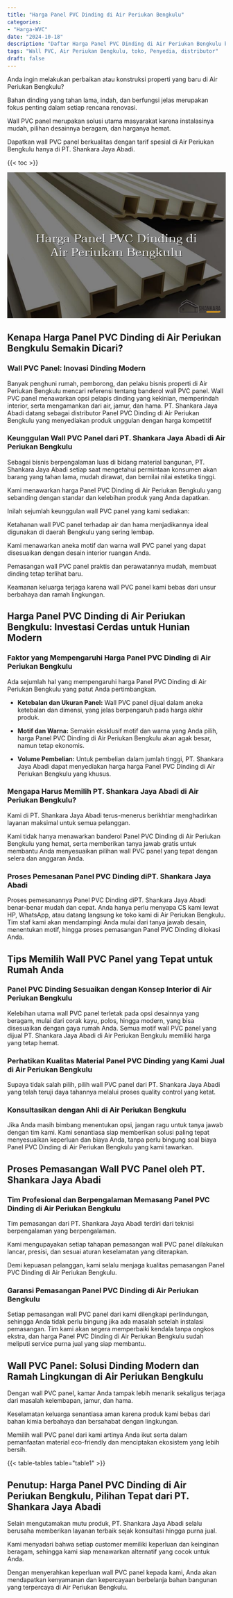 ```yaml
---
title: "Harga Panel PVC Dinding di Air Periukan Bengkulu"
categories: 
- "Harga-WVC"
date: "2024-10-18"
description: "Daftar Harga Panel PVC Dinding di Air Periukan Bengkulu bagi hunian, kantor, serta toko. Produk berkualitas, variasi motif, variasi warna elegan, beserta layanan pemasangan ditangani oleh teknisi ahli dan garansi resmi!|Layanan penjualan Panel PVC Dinding di Air Periukan Bengkulu untuk keperluan hunian, office, atau ritel, beserta produk berkualitas dan penempatan oleh teknisi profesional serta kepastian resmi.|Solusi Panel PVC Dinding di Air Periukan Bengkulu yang andal bagi hunian, kantor, serta gerai, dengan produk berkualitas dan pemasangan ditangani oleh tim ahli serta jaminan resmi.|Penyediaan Panel PVC Dinding di Air Periukan Bengkulu untuk rumah, office, serta ritel, dengan produk unggulan dan instalasi ditangani oleh tim berpengalaman, dilengkapi dengan garansi resmi.}"
tags: "Wall PVC, Air Periukan Bengkulu, toko, Penyedia, distributor"
draft: false
---
```


Anda ingin melakukan perbaikan atau konstruksi properti yang baru di Air Periukan Bengkulu?

Bahan dinding yang tahan lama, indah, dan berfungsi jelas merupakan fokus penting dalam setiap rencana renovasi.

Wall PVC panel merupakan solusi utama masyarakat karena instalasinya mudah, pilihan desainnya beragam, dan harganya hemat.

Dapatkan wall PVC panel berkualitas dengan tarif spesial di Air Periukan Bengkulu hanya di PT. Shankara Jaya Abadi.

{{< toc >}}

![Harga Panel PVC Dinding di Air Periukan Bengkulu](/images/Harga-WVC/Harga-Panel-PVC-Dinding-di-Air-Periukan-Bengkulu.png)


## Kenapa Harga Panel PVC Dinding di Air Periukan Bengkulu Semakin Dicari?

### Wall PVC Panel: Inovasi Dinding Modern

Banyak penghuni rumah, pemborong, dan pelaku bisnis properti di Air Periukan Bengkulu mencari referensi tentang banderol wall PVC panel. Wall PVC panel menawarkan opsi pelapis dinding yang kekinian, memperindah interior, serta mengamankan dari air, jamur, dan hama. PT. Shankara Jaya Abadi datang sebagai distributor Panel PVC Dinding di Air Periukan Bengkulu yang menyediakan produk unggulan dengan harga kompetitif

### Keunggulan Wall PVC Panel dari PT. Shankara Jaya Abadi di Air Periukan Bengkulu

Sebagai bisnis berpengalaman luas di bidang material bangunan, PT. Shankara Jaya Abadi setiap saat mengetahui permintaan konsumen akan barang yang tahan lama, mudah dirawat, dan bernilai nilai estetika tinggi.

Kami menawarkan harga Panel PVC Dinding di Air Periukan Bengkulu yang sebanding dengan standar dan kelebihan produk yang Anda dapatkan.

Inilah sejumlah keunggulan wall PVC panel yang kami sediakan:

Ketahanan wall PVC panel terhadap air dan hama menjadikannya ideal digunakan di daerah Bengkulu yang sering lembap.

Kami menawarkan aneka motif dan warna wall PVC panel yang dapat disesuaikan dengan desain interior ruangan Anda.

Pemasangan wall PVC panel praktis dan perawatannya mudah, membuat dinding tetap terlihat baru.

Keamanan keluarga terjaga karena wall PVC panel kami bebas dari unsur berbahaya dan ramah lingkungan.

## Harga Panel PVC Dinding di Air Periukan Bengkulu: Investasi Cerdas untuk Hunian Modern

### Faktor yang Mempengaruhi Harga Panel PVC Dinding di Air Periukan Bengkulu

Ada sejumlah hal yang mempengaruhi harga Panel PVC Dinding di Air Periukan Bengkulu yang patut Anda pertimbangkan.

- **Ketebalan dan Ukuran Panel:** Wall PVC panel dijual dalam aneka ketebalan dan dimensi, yang jelas berpengaruh pada harga akhir produk.

- **Motif dan Warna:** Semakin eksklusif motif dan warna yang Anda pilih, harga Panel PVC Dinding di Air Periukan Bengkulu akan agak besar, namun tetap ekonomis.

- **Volume Pembelian:** Untuk pembelian dalam jumlah tinggi, PT. Shankara Jaya Abadi dapat menyediakan harga harga Panel PVC Dinding di Air Periukan Bengkulu yang khusus.

### Mengapa Harus Memilih PT. Shankara Jaya Abadi di Air Periukan Bengkulu?

Kami di PT. Shankara Jaya Abadi terus-menerus berikhtiar menghadirkan layanan maksimal untuk semua pelanggan.

Kami tidak hanya menawarkan banderol Panel PVC Dinding di Air Periukan Bengkulu yang hemat, serta memberikan tanya jawab gratis untuk membantu Anda menyesuaikan pilihan wall PVC panel yang tepat dengan selera dan anggaran Anda.

### Proses Pemesanan Panel PVC Dinding diPT. Shankara Jaya Abadi

Proses pemesanannya Panel PVC Dinding diPT. Shankara Jaya Abadi benar-benar mudah dan cepat. Anda hanya perlu menyapa CS kami lewat HP, WhatsApp, atau datang langsung ke toko kami di Air Periukan Bengkulu. Tim staf kami akan mendampingi Anda mulai dari tanya jawab desain, menentukan motif, hingga proses pemasangan Panel PVC Dinding dilokasi Anda.

## Tips Memilih Wall PVC Panel yang Tepat untuk Rumah Anda

### Panel PVC Dinding Sesuaikan dengan Konsep Interior di Air Periukan Bengkulu

Kelebihan utama wall PVC panel terletak pada opsi desainnya yang beragam, mulai dari corak kayu, polos, hingga modern, yang bisa disesuaikan dengan gaya rumah Anda. Semua motif wall PVC panel yang dijual PT. Shankara Jaya Abadi di Air Periukan Bengkulu memiliki harga yang tetap hemat.

### Perhatikan Kualitas Material Panel PVC Dinding yang Kami Jual di Air Periukan Bengkulu

Supaya tidak salah pilih, pilih wall PVC panel dari PT. Shankara Jaya Abadi yang telah teruji daya tahannya melalui proses quality control yang ketat.

### Konsultasikan dengan Ahli di Air Periukan Bengkulu

Jika Anda masih bimbang menentukan opsi, jangan ragu untuk tanya jawab dengan tim kami. Kami senantiasa siap memberikan solusi paling tepat menyesuaikan keperluan dan biaya Anda, tanpa perlu bingung soal biaya Panel PVC Dinding di Air Periukan Bengkulu yang kami tawarkan.

## Proses Pemasangan Wall PVC Panel oleh PT. Shankara Jaya Abadi

### Tim Profesional dan Berpengalaman Memasang Panel PVC Dinding di Air Periukan Bengkulu

Tim pemasangan dari PT. Shankara Jaya Abadi terdiri dari teknisi berpengalaman yang berpengalaman.

Kami mengupayakan setiap tahapan pemasangan wall PVC panel dilakukan lancar, presisi, dan sesuai aturan keselamatan yang diterapkan.

Demi kepuasan pelanggan, kami selalu menjaga kualitas pemasangan Panel PVC Dinding di Air Periukan Bengkulu.

### Garansi Pemasangan Panel PVC Dinding di Air Periukan Bengkulu

Setiap pemasangan wall PVC panel dari kami dilengkapi perlindungan, sehingga Anda tidak perlu bingung jika ada masalah setelah instalasi pemasangan. Tim kami akan segera memperbaiki kendala tanpa ongkos ekstra, dan harga Panel PVC Dinding di Air Periukan Bengkulu sudah meliputi service purna jual yang siap membantu.

## Wall PVC Panel: Solusi Dinding Modern dan Ramah Lingkungan di Air Periukan Bengkulu

Dengan wall PVC panel, kamar Anda tampak lebih menarik sekaligus terjaga dari masalah kelembapan, jamur, dan hama.

Keselamatan keluarga senantiasa aman karena produk kami bebas dari bahan kimia berbahaya dan bersahabat dengan lingkungan.

Memilih wall PVC panel dari kami artinya Anda ikut serta dalam pemanfaatan material eco-friendly dan menciptakan ekosistem yang lebih bersih.

{{< table-tables table="table1" >}}

## Penutup: Harga Panel PVC Dinding di Air Periukan Bengkulu, Pilihan Tepat dari PT. Shankara Jaya Abadi

Selain mengutamakan mutu produk, PT. Shankara Jaya Abadi selalu berusaha memberikan layanan terbaik sejak konsultasi hingga purna jual.

Kami menyadari bahwa setiap customer memiliki keperluan dan keinginan beragam, sehingga kami siap menawarkan alternatif yang cocok untuk Anda.

Dengan menyerahkan keperluan wall PVC panel kepada kami, Anda akan mendapatkan kenyamanan dan kepercayaan berbelanja bahan bangunan yang terpercaya di Air Periukan Bengkulu.